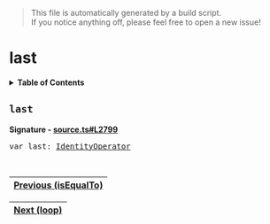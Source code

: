 > This file is automatically generated by a build script.<br>If you notice anything off, please feel free to open a new issue!

# last

<details><summary><b>Table of Contents</b></summary>

1. [<code>last</code>](#last)</details>

## <a name="last"></a><code>last</code>

<b>Signature - [source.ts#L2799](..\/..\/packages\/core\/src\/source.ts#L2799)</b>

<pre>var last: <a href="001-IdentityOperator.md#IdentityOperator">IdentityOperator</a></pre><br>

| [Previous \(isEqualTo\)](038-isEqualTo.md#readme) |
| --- |

<div align="right">

| [Next \(loop\)](040-loop.md#readme) |
| --- |
</div>
